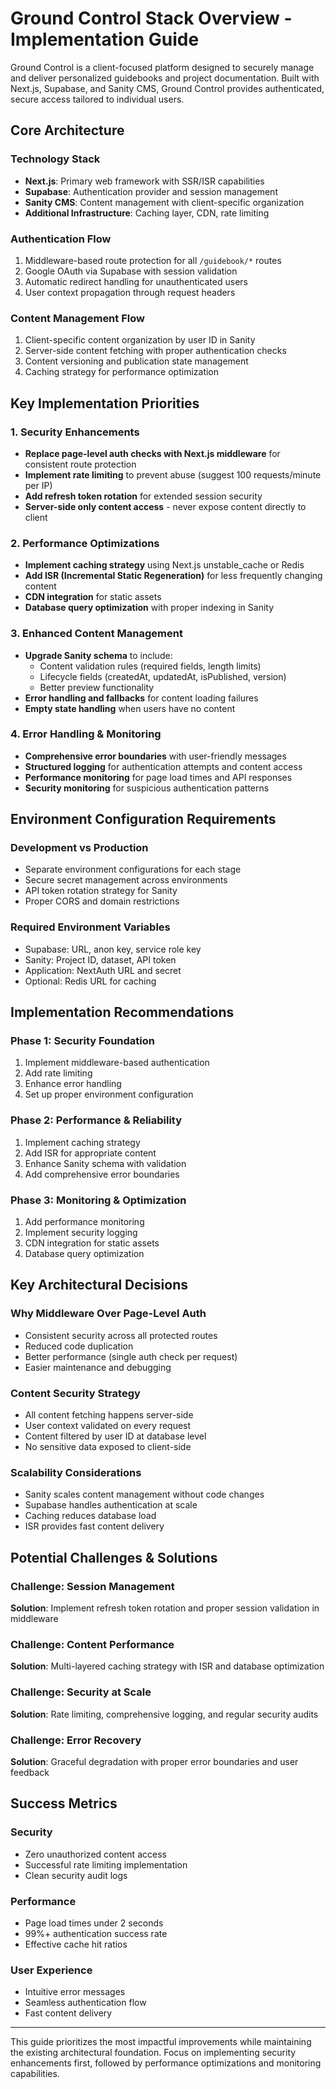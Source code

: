 # Ground Control Stack Overview - Implementation Guide

Ground Control is a client-focused platform designed to securely manage and deliver personalized guidebooks and project documentation. Built with Next.js, Supabase, and Sanity CMS, Ground Control provides authenticated, secure access tailored to individual users.

## Core Architecture

### Technology Stack
- **Next.js**: Primary web framework with SSR/ISR capabilities
- **Supabase**: Authentication provider and session management
- **Sanity CMS**: Content management with client-specific organization
- **Additional Infrastructure**: Caching layer, CDN, rate limiting

### Authentication Flow
1. Middleware-based route protection for all `/guidebook/*` routes
2. Google OAuth via Supabase with session validation
3. Automatic redirect handling for unauthenticated users
4. User context propagation through request headers

### Content Management Flow
1. Client-specific content organization by user ID in Sanity
2. Server-side content fetching with proper authentication checks
3. Content versioning and publication state management
4. Caching strategy for performance optimization

## Key Implementation Priorities

### 1. Security Enhancements
- **Replace page-level auth checks with Next.js middleware** for consistent route protection
- **Implement rate limiting** to prevent abuse (suggest 100 requests/minute per IP)
- **Add refresh token rotation** for extended session security
- **Server-side only content access** - never expose content directly to client

### 2. Performance Optimizations
- **Implement caching strategy** using Next.js unstable_cache or Redis
- **Add ISR (Incremental Static Regeneration)** for less frequently changing content
- **CDN integration** for static assets
- **Database query optimization** with proper indexing in Sanity

### 3. Enhanced Content Management
- **Upgrade Sanity schema** to include:
  - Content validation rules (required fields, length limits)
  - Lifecycle fields (createdAt, updatedAt, isPublished, version)
  - Better preview functionality
- **Error handling and fallbacks** for content loading failures
- **Empty state handling** when users have no content

### 4. Error Handling & Monitoring
- **Comprehensive error boundaries** with user-friendly messages
- **Structured logging** for authentication attempts and content access
- **Performance monitoring** for page load times and API responses
- **Security monitoring** for suspicious authentication patterns

## Environment Configuration Requirements

### Development vs Production
- Separate environment configurations for each stage
- Secure secret management across environments
- API token rotation strategy for Sanity
- Proper CORS and domain restrictions

### Required Environment Variables
- Supabase: URL, anon key, service role key
- Sanity: Project ID, dataset, API token
- Application: NextAuth URL and secret
- Optional: Redis URL for caching

## Implementation Recommendations

### Phase 1: Security Foundation
1. Implement middleware-based authentication
2. Add rate limiting
3. Enhance error handling
4. Set up proper environment configuration

### Phase 2: Performance & Reliability
1. Implement caching strategy
2. Add ISR for appropriate content
3. Enhance Sanity schema with validation
4. Add comprehensive error boundaries

### Phase 3: Monitoring & Optimization
1. Add performance monitoring
2. Implement security logging
3. CDN integration for static assets
4. Database query optimization

## Key Architectural Decisions

### Why Middleware Over Page-Level Auth
- Consistent security across all protected routes
- Reduced code duplication
- Better performance (single auth check per request)
- Easier maintenance and debugging

### Content Security Strategy
- All content fetching happens server-side
- User context validated on every request
- Content filtered by user ID at database level
- No sensitive data exposed to client-side

### Scalability Considerations
- Sanity scales content management without code changes
- Supabase handles authentication at scale
- Caching reduces database load
- ISR provides fast content delivery

## Potential Challenges & Solutions

### Challenge: Session Management
**Solution**: Implement refresh token rotation and proper session validation in middleware

### Challenge: Content Performance
**Solution**: Multi-layered caching strategy with ISR and database optimization

### Challenge: Security at Scale
**Solution**: Rate limiting, comprehensive logging, and regular security audits

### Challenge: Error Recovery
**Solution**: Graceful degradation with proper error boundaries and user feedback

## Success Metrics

### Security
- Zero unauthorized content access
- Successful rate limiting implementation
- Clean security audit logs

### Performance
- Page load times under 2 seconds
- 99%+ authentication success rate
- Effective cache hit ratios

### User Experience
- Intuitive error messages
- Seamless authentication flow
- Fast content delivery

---

This guide prioritizes the most impactful improvements while maintaining the existing architectural foundation. Focus on implementing security enhancements first, followed by performance optimizations and monitoring capabilities.